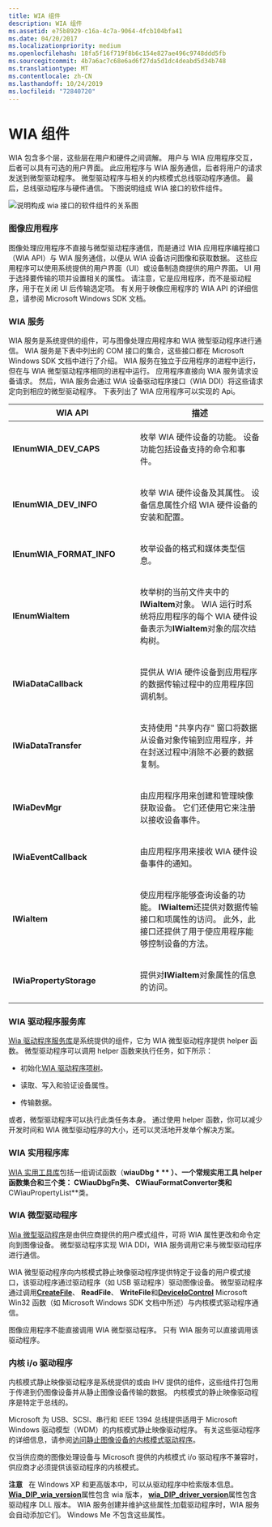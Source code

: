 ```yaml
---
title: WIA 组件
description: WIA 组件
ms.assetid: e75b8929-c16a-4c7a-9064-4fcb104bfa41
ms.date: 04/20/2017
ms.localizationpriority: medium
ms.openlocfilehash: 18fa5f16f719f8b6c154e827ae496c9748ddd5fb
ms.sourcegitcommit: 4b7a6ac7c68e6ad6f27da5d1dc4deabd5d34b748
ms.translationtype: MT
ms.contentlocale: zh-CN
ms.lasthandoff: 10/24/2019
ms.locfileid: "72840720"
---
```

# <a name="wia-components"></a>WIA 组件





WIA 包含多个层，这些层在用户和硬件之间调解。 用户与 WIA 应用程序交互，后者可以具有可选的用户界面。 此应用程序与 WIA 服务通信，后者将用户的请求发送到微型驱动程序。 微型驱动程序与相关的内核模式总线驱动程序通信。 最后，总线驱动程序与硬件通信。 下图说明组成 WIA 接口的软件组件。

![说明构成 wia 接口的软件组件的关系图](images/art-1.png)

### <a name="imaging-applications"></a>图像应用程序

图像处理应用程序不直接与微型驱动程序通信，而是通过 WIA 应用程序编程接口（WIA API）与 WIA 服务通信，以便从 WIA 设备访问图像和获取数据。 这些应用程序可以使用系统提供的用户界面（UI）或设备制造商提供的用户界面。 UI 用于选择要传输的项并设置相关的属性。 请注意，它是应用程序，而不是驱动程序，用于在关闭 UI 后传输选定项。 有关用于映像应用程序的 WIA API 的详细信息，请参阅 Microsoft Windows SDK 文档。

### <a name="wia-service"></a>WIA 服务

WIA 服务是系统提供的组件，可与图像处理应用程序和 WIA 微型驱动程序进行通信。 WIA 服务是下表中列出的 COM 接口的集合，这些接口都在 Microsoft Windows SDK 文档中进行了介绍。 WIA 服务在独立于应用程序的进程中运行，但在与 WIA 微型驱动程序相同的进程中运行。 应用程序直接向 WIA 服务请求设备请求。 然后，WIA 服务会通过 WIA 设备驱动程序接口（WIA DDI）将这些请求定向到相应的微型驱动程序。 下表列出了 WIA 应用程序可以实现的 Api。

<table>
<colgroup>
<col width="50%" />
<col width="50%" />
</colgroup>
<thead>
<tr class="header">
<th>WIA API</th>
<th>描述</th>
</tr>
</thead>
<tbody>
<tr class="odd">
<td><p><strong>IEnumWIA_DEV_CAPS</strong></p></td>
<td><p>枚举 WIA 硬件设备的功能。 设备功能包括设备支持的命令和事件。</p></td>
</tr>
<tr class="even">
<td><p><strong>IEnumWIA_DEV_INFO</strong></p></td>
<td><p>枚举 WIA 硬件设备及其属性。 设备信息属性介绍 WIA 硬件设备的安装和配置。</p></td>
</tr>
<tr class="odd">
<td><p><strong>IEnumWIA_FORMAT_INFO</strong></p></td>
<td><p>枚举设备的格式和媒体类型信息。</p></td>
</tr>
<tr class="even">
<td><p><strong>IEnumWiaItem</strong></p></td>
<td><p>枚举树的当前文件夹中的<strong>IWiaItem</strong>对象。 WIA 运行时系统将应用程序的每个 WIA 硬件设备表示为<strong>IWiaItem</strong>对象的层次结构树。</p></td>
</tr>
<tr class="odd">
<td><p><strong>IWiaDataCallback</strong></p></td>
<td><p>提供从 WIA 硬件设备到应用程序的数据传输过程中的应用程序回调机制。</p></td>
</tr>
<tr class="even">
<td><p><strong>IWiaDataTransfer</strong></p></td>
<td><p>支持使用 "共享内存" 窗口将数据从设备对象传输到应用程序，并在封送过程中消除不必要的数据复制。</p></td>
</tr>
<tr class="odd">
<td><p><strong>IWiaDevMgr</strong></p></td>
<td><p>由应用程序用来创建和管理映像获取设备。 它们还使用它来注册以接收设备事件。</p></td>
</tr>
<tr class="even">
<td><p><strong>IWiaEventCallback</strong></p></td>
<td><p>由应用程序用来接收 WIA 硬件设备事件的通知。</p></td>
</tr>
<tr class="odd">
<td><p><strong>IWiaItem</strong></p></td>
<td><p>使应用程序能够查询设备的功能。 <strong>IWiaItem</strong>还提供对数据传输接口和项属性的访问。 此外，此接口还提供了用于使应用程序能够控制设备的方法。</p></td>
</tr>
<tr class="even">
<td><p><strong>IWiaPropertyStorage</strong></p></td>
<td><p>提供对<strong>IWiaItem</strong>对象属性的信息的访问。</p></td>
</tr>
</tbody>
</table>

 

### <a name="wia-driver-services-library"></a>WIA 驱动程序服务库

[Wia 驱动程序服务库](wia-driver-services-library.md)是系统提供的组件，它为 WIA 微型驱动程序提供 helper 函数。 微型驱动程序可以调用 helper 函数来执行任务，如下所示：

-   初始化[WIA 驱动程序项树](wia-driver-item-tree.md)。

-   读取、写入和验证设备属性。

-   传输数据。

或者，微型驱动程序可以执行此类任务本身。 通过使用 helper 函数，你可以减少开发时间和 WIA 微型驱动程序的大小，还可以灵活地开发单个解决方案。

### <a name="wia-utility-library"></a>WIA 实用程序库

[WIA 实用工具库](wia-utility-library.md)包括一组调试函数（**wiauDbg * ** ）、一个常规实用工具 helper 函数集合和三个类： **CWiauDbgFn**类、 **CWiauFormatConverter**类和**CWiauPropertyList**类。

### <a name="wia-minidrivers"></a>WIA 微型驱动程序

[Wia 微型驱动程序](https://docs.microsoft.com/windows-hardware/drivers/ddi/wiamindr_lh/nn-wiamindr_lh-iwiaminidrv)是由供应商提供的用户模式组件，可将 WIA 属性更改和命令定向到图像设备。 微型驱动程序实现 WIA DDI，WIA 服务调用它来与微型驱动程序进行通信。

WIA 微型驱动程序向内核模式静止映像驱动程序提供特定于设备的用户模式接口，该驱动程序通过驱动程序（如 USB 驱动程序）驱动图像设备。 微型驱动程序通过调用[**CreateFile**](https://docs.microsoft.com/windows/desktop/api/fileapi/nf-fileapi-createfilea)、 **ReadFile**、 **WriteFile**和[**DeviceIoControl**](https://docs.microsoft.com/windows/desktop/api/ioapiset/nf-ioapiset-deviceiocontrol) Microsoft Win32 函数（如 Microsoft Windows SDK 文档中所述）与内核模式驱动程序通信。

图像应用程序不能直接调用 WIA 微型驱动程序。 只有 WIA 服务可以直接调用该驱动程序。

### <a name="kernel-io-drivers"></a>内核 i/o 驱动程序

内核模式静止映像驱动程序是系统提供的或由 IHV 提供的组件，这些组件打包用于传递到仍图像设备并从静止图像设备传输的数据。 内核模式的静止映像驱动程序是特定于总线的。

Microsoft 为 USB、SCSI、串行和 IEEE 1394 总线提供适用于 Microsoft Windows 驱动模型（WDM）的内核模式静止映像驱动程序。 有关这些驱动程序的详细信息，请参阅[访问静止图像设备的内核模式驱动程序](accessing-kernel-mode-drivers-for-still-image-devices.md)。

仅当供应商的图像处理设备与 Microsoft 提供的内核模式 i/o 驱动程序不兼容时，供应商才必须提供该驱动程序的内核模式。

**注意**   在 Windows XP 和更高版本中，可以从驱动程序中检索版本信息。 [**Wia\_DIP\_wia\_version**](https://docs.microsoft.com/windows-hardware/drivers/image/wia-dip-wia-version)属性包含 wia 版本， [**wia\_DIP\_driver\_version**](https://docs.microsoft.com/windows-hardware/drivers/image/wia-dip-driver-version)属性包含驱动程序 DLL 版本。 WIA 服务创建并维护这些属性;加载驱动程序时，WIA 服务会自动添加它们。 Windows Me 不包含这些属性。

 

 

 




